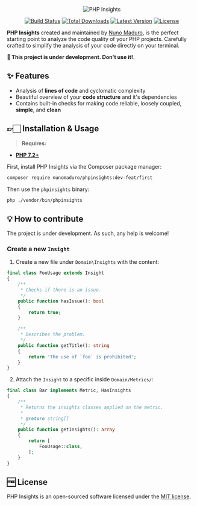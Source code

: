 <p align="center">

  <img alt="PHP Insights" src="https://raw.githubusercontent.com/nunomaduro/phpinsights/feat/first/docs/banner.png" >

  <p align="center">
    <a href="https://travis-ci.org/nunomaduro/phpinsights"><img src="https://img.shields.io/travis/nunomaduro/phpinsights/master.svg" alt="Build Status"></img></a>
    <a href="https://packagist.org/packages/nunomaduro/phpinsights"><img src="https://poser.pugx.org/nunomaduro/phpinsights/d/total.svg" alt="Total Downloads"></a>
    <a href="https://packagist.org/packages/nunomaduro/phpinsights"><img src="https://poser.pugx.org/nunomaduro/phpinsights/v/stable.svg" alt="Latest Version"></a>
    <a href="https://packagist.org/packages/nunomaduro/phpinsights"><img src="https://poser.pugx.org/nunomaduro/phpinsights/license.svg" alt="License"></a>
  </p>
</p>


**PHP Insights** created and maintained by [Nuno Maduro](https://github.com/nunomaduro), is the perfect starting point to analyze the code quality of your PHP projects. 
Carefully crafted to simplify the analysis of your code directly on your terminal.

**🚨 This project is under development. Don't use it!**.


## ✨ Features

- Analysis of **lines of code** and cyclomatic complexity
- Beautiful overview of your **code structure** and it's dependencies
- Contains built-in checks for making code reliable, loosely coupled, **simple**, and **clean**

## 👉🏻 Installation & Usage

> **Requires:**
- **[PHP 7.2+](https://php.net/releases/)**

First, install PHP Insights via the Composer package manager:

```bash
composer require nunomaduro/phpinsights:dev-feat/first
```

Then use the `phpinsights` binary:

```bash
php ./vendor/bin/phpinsights
```

## 💡 How to contribute

The project is under development. As such, any help is welcome!

### Create a new `Insight`

1. Create a new file under `Domain\Insights` with the content:

```php
final class FooUsage extends Insight
{
    /**
     * Checks if there is an issue.
     */
    public function hasIssue(): bool
    {
        return true;
    }

    /**
     * Describes the problem.
     */
    public function getTitle(): string
    {
        return 'The use of `foo` is prohibited';
    }
}
```

2. Attach the `Insight` to a specific inside `Domain/Metrics/`:

```php
final class Bar implements Metric, HasInsights
{
    /**
     * Returns the insights classes applied on the metric.
     *
     * @return string[]
     */
    public function getInsights(): array
    {
        return [
            FooUsage::class,
        ];
    }
}
```

## 🆓 License
PHP Insights is an open-sourced software licensed under the [MIT license](LICENSE.md).
